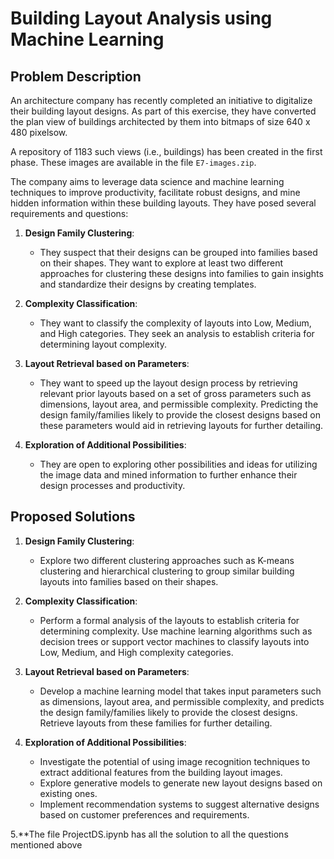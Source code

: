 # Building Layout Analysis using Machine Learning

## Problem Description
An architecture company has recently completed an initiative to digitalize their building layout designs. As part of this exercise, they have converted the plan view of buildings architected by them into bitmaps of size 640 x 480 pixelsow.

A repository of 1183 such views (i.e., buildings) has been created in the first phase. These images are available in the file `E7-images.zip`.

The company aims to leverage data science and machine learning techniques to improve productivity, facilitate robust designs, and mine hidden information within these building layouts. They have posed several requirements and questions:

1. **Design Family Clustering**:
   - They suspect that their designs can be grouped into families based on their shapes. They want to explore at least two different approaches for clustering these designs into families to gain insights and standardize their designs by creating templates.

2. **Complexity Classification**:
   - They want to classify the complexity of layouts into Low, Medium, and High categories. They seek an analysis to establish criteria for determining layout complexity.

3. **Layout Retrieval based on Parameters**:
   - They want to speed up the layout design process by retrieving relevant prior layouts based on a set of gross parameters such as dimensions, layout area, and permissible complexity. Predicting the design family/families likely to provide the closest designs based on these parameters would aid in retrieving layouts for further detailing.

4. **Exploration of Additional Possibilities**:
   - They are open to exploring other possibilities and ideas for utilizing the image data and mined information to further enhance their design processes and productivity.

## Proposed Solutions
1. **Design Family Clustering**:
   - Explore two different clustering approaches such as K-means clustering and hierarchical clustering to group similar building layouts into families based on their shapes.

2. **Complexity Classification**:
   - Perform a formal analysis of the layouts to establish criteria for determining complexity. Use machine learning algorithms such as decision trees or support vector machines to classify layouts into Low, Medium, and High complexity categories.

3. **Layout Retrieval based on Parameters**:
   - Develop a machine learning model that takes input parameters such as dimensions, layout area, and permissible complexity, and predicts the design family/families likely to provide the closest designs. Retrieve layouts from these families for further detailing.

4. **Exploration of Additional Possibilities**:
   - Investigate the potential of using image recognition techniques to extract additional features from the building layout images.
   - Explore generative models to generate new layout designs based on existing ones.
   - Implement recommendation systems to suggest alternative designs based on customer preferences and requirements.

5.**The file ProjectDS.ipynb has all the solution to all the questions mentioned above
